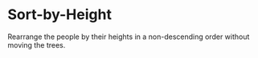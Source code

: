# Sort-by-Height
Rearrange the people by their heights in a non-descending order without moving the trees.
